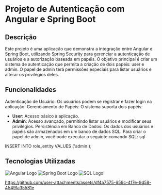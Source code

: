 # Projeto de Autenticação com Angular e Spring Boot
## Descrição
Este projeto é uma aplicação que demonstra a integração entre Angular e Spring Boot, utilizando Spring Security para gerenciar a autenticação de usuários e a autorização baseada em papéis. O objetivo principal é criar um sistema de autenticação que permita a criação de dois papéis: user e admin. O papel de admin terá permissões especiais para listar usuários e alterar os privilégios deles.
## Funcionalidades
Autenticação de Usuário: Os usuários podem se registrar e fazer login na aplicação.
Gerenciamento de Papéis: O sistema suporta dois papéis:
- **User**: Acesso básico à aplicação.
- **Admin**: Acesso avançado, permitindo listar usuários e modificar seus privilégios.
Persistência em Banco de Dados: Os dados dos usuários e papéis são armazenados em um banco de dados SQL. Para criar o papel de admin, você pode executar o seguinte comando SQL:
sql


INSERT INTO role_entity VALUES ('admin');
## Tecnologias Utilizadas
![Angular Logo](https://angular.io/assets/images/logos/angular/angular.svg) ![Spring Boot Logo](https://spring.io/images/spring-boot.svg) ![SQL Logo](https://upload.wikimedia.org/wikipedia/commons/2/29/SQL.svg)



https://github.com/user-attachments/assets/df4a7575-659c-417e-9d58-4549fa35581e


